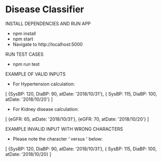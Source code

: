 # Disease Classifier
  INSTALL DEPENDENCIES AND RUN APP
  * npm install
  * npm start
  * Navigate to http://localhost:5000

  RUN TEST CASES
  * npm run test

EXAMPLE OF VALID INPUTS

* For Hypertension calculation:

[
{SysBP: 120, DiaBP: 90, atDate: '2018/10/31'},
{ SysBP: 115, DiaBP: 100, atDate: '2018/10/20'}
]

* For Kidney disease calculation:

[
{eGFR: 65, atDate: '2018/10/31'},
{eGFR: 70, atDate: '2018/10/20'}
]

EXAMPLE INVALID INPUT WITH WRONG CHARACTERS

* Please note the character ‘ versus ' below:

[
{SysBP: 120, DiaBP: 90, atDate: ‘2018/10/31’},
{ SysBP: 115, DiaBP: 100, atDate: ‘2018/10/20}
]

